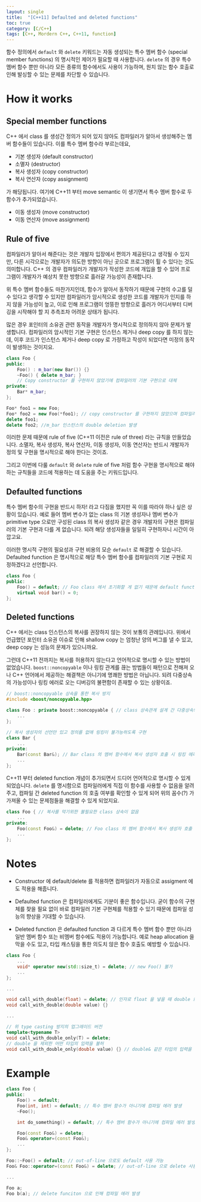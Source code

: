 ```yaml
---
layout: single
title:  "[C++11] Defaulted and deleted functions"
toc: true
category: [C/C++]
tags: [C++, Mordern C++, C++11, function]
---
```


함수 정의에서 ```default``` 와 ```delete``` 키워드는 자동 생성되는 특수 멤버 함수 (special member functions) 의 명시적인 제어가 필요할 때 사용합니다. ```delete``` 의 경우 특수 멤버 함수 뿐만 아니라 모든 종류의 함수에서도 사용이 가능하며, 원치 않는 함수 호출로 인해 발싱할 수 있는 문제를 차단할 수 있습니다.

# How it works

## Special member functions

C++ 에서 class 를 생성간 정의가 되어 있지 않아도 컴파일러가 알아서 생성해주는 멤버 함수들이 있습니다. 이를 특수 멤버 함수라 부르는데요, 

* 기본 생성자 (default constructor)
* 소멸자 (destructor)
* 복사 생성자 (copy constructor)
* 복사 연산자 (copy assignment)

가 해당됩니다. 여기에 C++11 부터 move semantic 이 생기면서 특수 멤버 함수로 두 함수가 추가되었습니다.

* 이동 생성자 (move constructor)
* 이동 연산자 (move assignment)

## Rule of five 

컴파일러가 알아서 해준다는 것은 개발자 입장에서 편의가 제공된다고 생각될 수 있지만, 다른 시각으로는 개발자가 의도한 방향이 아닌 곳으로 프로그램이 튈 수 있다는 것도 의미합니다. C++ 의 경우 컴파일러가 개발자가 작성한 코드에 개입을 할 수 있어 프로그램이 개발자가 예상치 못한 방향으로 흘러갈 가능성이 존재합니다.

위 특수 멤버 함수들도 마찬가지인데, 함수가 알아서 동작하기 때문에 구현의 수고를 덜 수 있다고 생각할 수 있지만 컴파일러가 암시적으로 생성한 코드를 개발자가 인지를 하지 않을 가능성이 높고, 이로 인해 프로그램이 엉뚱한 방향으로 흘러가 어디서부터 디버깅을 시작해야 할 지 추측조차 어려운 상태가 됩니다.

많은 경우 포인터의 소유권 관련 동작을 개발자가 명시적으로 정의하지 않아 문제가 발생합니다. 컴파일러의 암시적인 기본 구현은 인스턴스 제거나 deep copy 를 하지 않는데, 이후 코드가 인스턴스 제거나 deep copy 로 가정하고 작성이 되었다면 미정의 동작이 발생하는 것이지요.

```cpp
class Foo {
public:
    Foo() : m_bar(new Bar()) {}
    ~Foo() { delete m_bar; }
    // Copy constructor 를 구현하지 않았기에 컴파일러의 기본 구현으로 대체
private:
    Bar* m_bar;
};

Foo* foo1 = new Foo;
Foo* foo2 = new Foo(*foo1); // copy constructor 를 구현하지 않았으며 컴파일러가 자동으로 shallow copy 를 적용
delete foo1;
delete foo2; //m_bar 인스턴스의 double deletion 발생
```

이러한 문제 때문에 rule of five (C++11 이전은 rule of three) 라는 규칙을 만들었습니다. 소멸자, 복사 생성자, 복사 연산자, 이동 생성자, 이동 연산자는 반드시 개발자가 정의 및 구현을 명시적으로 해야 한다는 것이죠.

그리고 이번에 다룰 ```default``` 와 ```delete``` rule of five 처럼 함수 구현을 명시적으로 해야 하는 규칙들을 코드에 적용하는 데 도움을 주는 키워드입니다.

## Defaulted functions

특수 멤버 함수의 구현을 반드시 하자! 라고 다짐을 했지만 꼭 이를 따라야 하나 싶은 상황이 있습니다. 예로 들어 멤버 변수가 없는 class 의 기본 생성자나 멤버 변수가 primitive type 으로만 구성된 class 의 복사 생성자 같은 경우 개발자의 구현은 컴파일러의 기본 구현과 다를 게 없습니다. 되려 해당 생성자들을 일일히 구현하자니 시간이 아깝고요.

이러한 명시적 구현의 필요성과 구현 비용의 모순 ```default``` 로 해결할 수 있습니다. Defaulted function 은 명시적으로 해당 특수 멤버 함수를 컴파일러의 기본 구현로 지정하겠다고 선언합니다.

```cpp
class Foo {
public:
    Foo() = default; // Foo class 에서 초기화할 게 없기 때문에 default function 으로 지정
    virtual void bar() = 0;
};
```

## Deleted functions

C++ 에서는 class 인스턴스의 복사를 권장하지 않는 것이 보통의 관례입니다. 위에서 언급했던 포인터 소유권 이슈로 인해 shallow copy 는 엄청난 양의 버그를 낼 수 있고, deep copy 는 성능의 문제가 있으니까요.

그런데 C++11 전까지는 복사를 허용하지 않는다고 언어적으로 명시할 수 있는 방법이 없었습니다. ```boost::noncopyable``` 이나 링킹 관계를 끊는 방법들이 패턴으로 전해져 오나 C++ 언어에서 제공하는 해결책은 아니기에 명쾌한 방법은 아닙니다. 되려 다중상속의 가능성이나 링킹 에러로 오는 디버깅의 불편함이 존재할 수 있는 상황이죠.

```cpp
// boost::noncopyable 상속을 통한 복사 방지
#include <boost/noncopyable.hpp>

class Foo : private boost::noncopyable { // class 상속관계 설계 간 다중상속의 위험성 존재
    ...
};

// 복사 생성자의 선언만 있고 정의를 없애 링킹이 불가능하도록 구현 
class Bar {
    ...
private:
    Bar(const Bar&); // Bar class 의 멤버 함수에서 복사 생성자 호출 시 링킹 에러 발생 
    ...
};
```

C++11 부터 deleted function 개념이 추가되면서 드디어 언어적으로 명시할 수 있게 되었습니다. ```delete``` 를 명시함으로 컴파일러에게 직접 이 함수를 사용할 수 없음을 알려주고, 컴파일 간 deleted function 의 호출 여부를 확인할 수 있게 되어 위의 꼼수(?) 가 가져올 수 있는 문제점들을 해결할 수 있게 되었지요.

```cpp
class Foo { // 복사를 막기위한 불필요한 class 상속이 없음
    ...
private:
    Foo(const Foo&) = delete; // Foo class 의 멤버 함수에서 복사 생성자 호출 시 컴파일 에러 발생
    ...
};
```

# Notes

* Constructor 에 default/delete 를 적용하면 컴파일러가 자동으로 assigment 에도 적용을 해줍니다.

* Defaulted function 은 컴파일러에게도 기분이 좋은 함수입니다. 굳이 함수의 구현체를 찾을 필요 없이 바로 컴파일러 기본 구현체를 적용할 수 있기 때문에 컴파일 성능의 향상을 기대할 수 있습니다.

* Deleted function 은 defaulted function 과 다르게 특수 멤버 함수 뿐만 아니라 일반 멤버 함수 또는 비멤버 함수에도 적용이 가능합니다. 예로 heap allocation 을 막을 수도 있고, 타입 캐스팅을 통한 의도치 않은 함수 호출도 예방할 수 있습니다.

```cpp
class Foo {
    ...
    void* operator new(std::size_t) = delete; // new Foo() 불가
    ...
};

...

void call_with_double(float) = delete; // 인자로 float 을 넣을 때 double 로 type casting 되는 것을 방지
void call_with_double(double value) {}

...

// 위 type casting 방지의 업그레이드 버전
template<typename T>
void call_with_double_only(T) = delete;
// double 을 제외한 어떤 타입의 입력을 불허
void call_with_double_only(double value) {} // double& 같은 타입의 입력을 하용하고 싶으면 함수를 추가로 선언
```

# Example

```cpp
class Foo {
public:
    Foo() = default;
    Foo(int, int) = default; // 특수 멤버 함수가 아니기에 컴파일 에러 발생
    ~Foo();

    int do_something() = default; // 특수 멤버 함수가 아니기에 컴파일 에러 발생

    Foo(const Foo&) = delete;
    Foo& operator=(const Foo&);
    ...
};

Foo::~Foo() = default; // out-of-line 으로도 default 사용 가능
Foo& Foo::operator=(const Foo&) = delete; // out-of-line 으로 delete 사용 불가로 컴파일 에러 발생

...

Foo a;
Foo b(a); // delete funciton 으로 인해 컴파일 에러 발생
```
